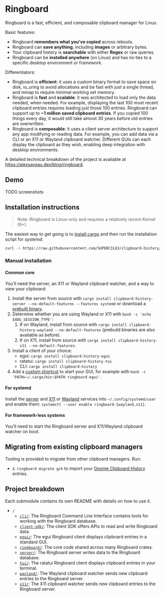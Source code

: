 # Ringboard

Ringboard is a fast, efficient, and composable clipboard manager for Linux.

Basic features:

- Ringboard **remembers what you've copied** across reboots.
- Ringboard can **save anything**, including **images** or arbitrary bytes.
- Your clipboard history is **searchable** with either **Regex** or raw queries.
- Ringboard can be **installed anywhere** (on Linux) and has no ties to a specific desktop
  environment or framework.

Differentiators:

- Ringboard is **efficient**: it uses a custom binary format to save space on disk, io_uring to
  avoid allocations and be fast with just a single thread, and mmap to require minimal working set
  memory.
- Ringboard is **fast** and **scalable**: it was architected to load only the data needed, when
  needed. For example, displaying the last 100 most recent clipboard entries requires loading just
  those 100 entries. Ringboard can support up to **~1 million saved clipboard entries**. If you
  copied 100 things every day, it would still take almost 30 years before old entries are
  overwritten.
- Ringboard is **composable**: it uses a client server architecture to support any app modifying or
  reading data. For example, you can add data via a CLI or an X11 or Wayland clipboard watcher.
  Different GUIs can each display the clipboard as they wish, enabling deep integration with desktop
  environments.

A detailed technical breakdown of the project is available at https://alexsaveau.dev/blog/ringboard.

## Demo

TODO screenshots

## Installation instructions

> Note: Ringboard is Linux-only and requires a relatively recent Kernel (6+).

The easiest way to get going is
to [install cargo](https://doc.rust-lang.org/cargo/getting-started/installation.html) and then run
the installation script for systemd:

```sh
curl -s https://raw.githubusercontent.com/SUPERCILEX/clipboard-history/master/install-with-cargo-systemd.sh | bash
```

### Manual installation

#### Common core

You'll need the server, an X11 or Wayland clipboard watcher, and a way to view your clipboard:

1. Install the server from source
   with `cargo install clipboard-history-server --no-default-features --features systemd` or
   download a [prebuilt binary](https://github.com/SUPERCILEX/clipboard-history/releases/latest).
2. Determine whether you are using Wayland or X11 with `bash -c 'echo $XDG_SESSION_TYPE'`:
    1. If on Wayland, install from source
       with `cargo install clipboard-history-wayland --no-default-features` (prebuild binaries are
       also available as before).
    2. If on X11, install from source
       with `cargo install clipboard-history-x11 --no-default-features`.
3. Install a client of your choice:
    * egui: `cargo install clipboard-history-egui`
    * ratatui: `cargo install clipboard-history-tui`
    * CLI: `cargo install clipboard-history`
4. Add
   a [custom shortcut](https://help.gnome.org/users/gnome-help/stable/keyboard-shortcuts-set.html.en)
   to start your GUI, for example with `bash -c 'PATH=~/.cargo/bin:$PATH ringboard-egui'`.

#### For systemd

Install the [server](server/ringboard-server.service) and [X11](x11/ringboard-x11.service)
or [Wayland](wayland/ringboard-wayland.service) services into `~/.config/systemd/user` and enable
them: `systemctl --user enable ringboard-{wayland,x11}`.

#### For framework-less systems

You'll need to start the Ringboard server and X11/Wayland clipboard watcher on boot.

## Migrating from existing clipboard managers

Tooling is provided to migrate from other clipboard managers. Run:

- `$ ringboard migrate gch` to import
  your [Gnome Clipboard History](https://github.com/SUPERCILEX/gnome-clipboard-history) entries.

## Project breakdown

Each submodule contains its own README with details on how to use it.

- `/`
    - [`cli/`](cli): The Ringboard Command Line Interface contains tools for working with the
      Ringboard database.
    - [`client-sdk/`](client-sdk): The client SDK offers APIs to read and write Ringboard data.
    - [`egui/`](egui): The egui Ringboard client displays clipboard entries in a standard GUI.
    - [`ringboard/`](ringboard): The core code shared across many Ringboard crates.
    - [`server/`](server): The Ringboard server writes data to the Ringboard database.
    - [`tui/`](tui): The ratatui Ringboard client displays clipboard entries in your terminal.
    - [`wayland/`](wayland): The Wayland clipboard watcher sends new clipboard entries to the
      Ringboard server.
    - [`x11/`](x11): The X11 clipboard watcher sends new clipboard entries to the Ringboard server.
